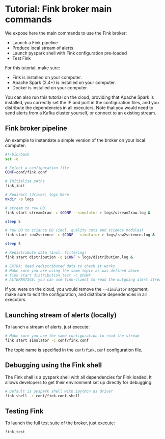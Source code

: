 # Tutorial: Fink broker main commands

We expose here the main commands to use the Fink broker:

- Launch a Fink pipeline
- Produce local stream of alerts
- Launch pyspark shell with Fink configuration pre-loaded
- Test Fink

For this tutorial, make sure:

* Fink is installed on your computer.
* Apache Spark (2.4+) is installed on your computer.
* Docker is installed on your computer.

You can also run this tutorial on the cloud, providing that Apache Spark is installed, you correctly set the IP and port in the configuration files, and you distribute the dependencies in all executors. Note that you would need to send alerts from a Kafka cluster yourself, or connect to an existing stream.

## Fink broker pipeline

An example to instantiate a simple version of the broker on your local computer:

```bash
#!/bin/bash
set -e

# Select a configuration file
CONF=conf/fink.conf

# Initialise paths
fink_init

# Redirect (driver) logs here
mkdir -p logs

# stream to raw DB
fink start stream2raw -c $CONF --simulator > logs/stream2raw.log &

sleep 5

# raw DB to science DB (incl. quality cuts and science modules)
fink start raw2science -c $CONF --simulator > logs/raw2science.log &

sleep 5

# Redistribute data (incl. filtering)
fink start distribution -c $CONF > logs/distribution.log &

# EXTRA: Read redistributed data to check it works
# Make sure you are using the same topic as was defined above
# fink start distribution_test -c $CONF
# ALTERNATIVE: you can use fink-client to read the outgoing alert stream.
```

If you were on the cloud, you would remove the `--simulator` argument, make sure to edit the configuration, and distribute dependencies in all executors.

## Launching stream of alerts (locally)

To launch a stream of alerts, just execute:

```bash
# Make sure you use the same configuration to read the stream
fink start simulator -c conf/fink.conf
```

The topic name is specified in the `conf/fink.conf` configuration file.

## Debugging using the Fink shell

The Fink shell is a pyspark shell with all dependencies for Fink loaded. It allows developers to get their environment set up directly for debugging:

```bash
# Default is pyspark shell with ipython as driver
fink_shell -c conf/fink.conf.shell
```

## Testing Fink

To launch the full test suite of the broker, just execute:

```bash
fink_test
```
